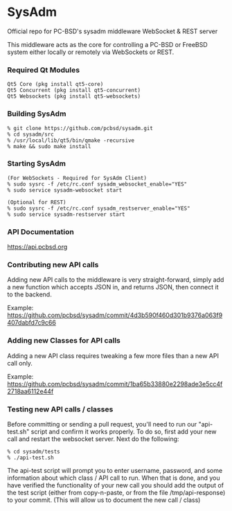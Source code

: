 # SysAdm

Official repo for PC-BSD's sysadm middleware WebSocket & REST server

This middleware acts as the core for controlling a PC-BSD or FreeBSD
system either locally or remotely via WebSockets or REST.

### Required Qt Modules

```
Qt5 Core (pkg install qt5-core)
Qt5 Concurrent (pkg install qt5-concurrent)
Qt5 Websockets (pkg install qt5-websockets)
```

### Building SysAdm

```
% git clone https://github.com/pcbsd/sysadm.git
% cd sysadm/src
% /usr/local/lib/qt5/bin/qmake -recursive
% make && sudo make install
```

### Starting SysAdm

```
(For WebSockets - Required for SysAdm Client)
% sudo sysrc -f /etc/rc.conf sysadm_websocket_enable="YES"
% sudo service sysadm-websocket start

(Optional for REST)
% sudo sysrc -f /etc/rc.conf sysadm_restserver_enable="YES"
% sudo service sysadm-restserver start
```

### API Documentation

https://api.pcbsd.org

### Contributing new API calls

Adding new API calls to the middleware is very straight-forward, simply
add a new function which accepts JSON in, and returns JSON, then connect
it to the backend.

Example:
https://github.com/pcbsd/sysadm/commit/4d3b590f460d301b9376a063f9407dabfd7c9c66

### Adding new Classes for API calls

Adding a new API class requires tweaking a few more files than a new API call only.

Example:
https://github.com/pcbsd/sysadm/commit/1ba65b33880e2298ade3e5cc4f2718aa6112e44f

### Testing new API calls / classes

Before committing or sending a pull request, you'll need to run our 
"api-test.sh" script and confirm it works properly. To do so, first add
your new call and restart the websocket server. Next do the following:

```
% cd sysadm/tests
% ./api-test.sh
```

The api-test script will prompt you to enter username, password, and some
information about which class / API call to run. When that is done, and you
have verified the functionality of your new call you should add the output
of the test script (either from copy-n-paste, or from the file /tmp/api-response)
to your commit. (This will allow us to document the new call / class)

